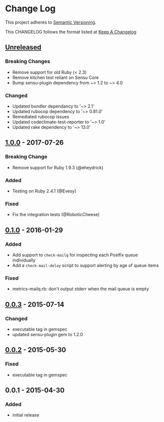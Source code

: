 # Change Log
This project adheres to [Semantic Versioning](http://semver.org/).

This CHANGELOG follows the format listed at [Keep A Changelog](http://keepachangelog.com/)

## [Unreleased]

### Breaking Changes
- Remove support for old Ruby (< 2.3)
- Remove kitchen test reliant on Sensu Core
- Bump sensu-plugin dependency from ~> 1.2 to ~> 4.0

### Changed
- Updated bundler dependancy to '~> 2.1'
- Updated rubocop dependency to '~> 0.81.0'
- Remediated rubocop issues
- Updated codeclimate-test-reporter to '~> 1.0'
- Updated rake dependency to '~> 13.0'

## [1.0.0] - 2017-07-26
### Breaking Change
- Remove support for Ruby 1.9.3 (@eheydrick)

### Added
- Testing on Ruby 2.4.1 (@Evesy)

### Fixed
- Fix the integration tests (@RoboticCheese)

## [0.1.0] - 2016-01-29
### Added
- Add support to `check-mailq` for inspecting each Postfix queue individually
- Add a `check-mail-delay` script to support alerting by age of queue items

### Fixed
- metrics-mailq.rb: don't output stderr when the mail queue is empty

## [0.0.3] - 2015-07-14
### Changed
- executable tag in gemspec
- updated sensu-plugin gem to 1.2.0

## [0.0.2] - 2015-05-30
### Fixed
- executable tag in gemspec

## 0.0.1 - 2015-04-30
### Added
- initial release

[Unreleased]: https://github.com/sensu-plugins/sensu-plugins-postfix/compare/1.0.0...HEAD
[1.0.0]: https://github.com/sensu-plugins/sensu-plugins-postfix/compare/0.1.0...1.0.0
[0.1.0]: https://github.com/sensu-plugins/sensu-plugins-postfix/compare/0.0.3...0.1.0
[0.0.3]: https://github.com/sensu-plugins/sensu-plugins-postfix/compare/0.0.2...0.0.3
[0.0.2]: https://github.com/sensu-plugins/sensu-plugins-postfix/compare/0.0.1...0.0.2
